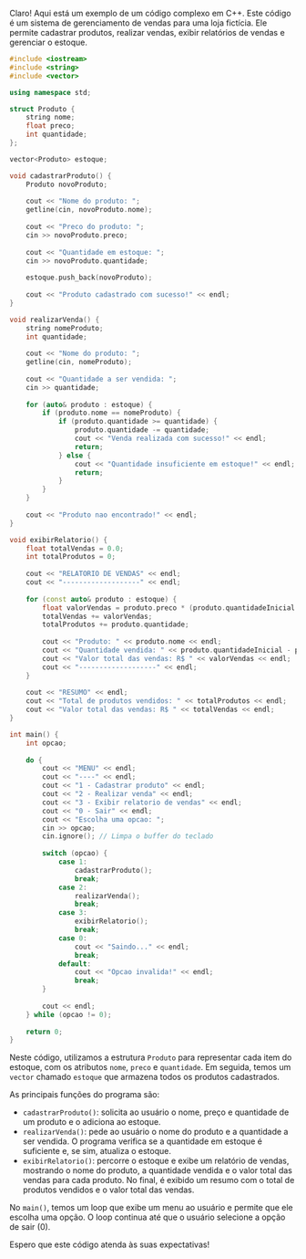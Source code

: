 Claro! Aqui está um exemplo de um código complexo em C++. Este código é um sistema de gerenciamento de vendas para uma loja fictícia. Ele permite cadastrar produtos, realizar vendas, exibir relatórios de vendas e gerenciar o estoque.

```cpp
#include <iostream>
#include <string>
#include <vector>

using namespace std;

struct Produto {
    string nome;
    float preco;
    int quantidade;
};

vector<Produto> estoque;

void cadastrarProduto() {
    Produto novoProduto;
    
    cout << "Nome do produto: ";
    getline(cin, novoProduto.nome);
    
    cout << "Preco do produto: ";
    cin >> novoProduto.preco;
    
    cout << "Quantidade em estoque: ";
    cin >> novoProduto.quantidade;
    
    estoque.push_back(novoProduto);
    
    cout << "Produto cadastrado com sucesso!" << endl;
}

void realizarVenda() {
    string nomeProduto;
    int quantidade;
    
    cout << "Nome do produto: ";
    getline(cin, nomeProduto);
    
    cout << "Quantidade a ser vendida: ";
    cin >> quantidade;
    
    for (auto& produto : estoque) {
        if (produto.nome == nomeProduto) {
            if (produto.quantidade >= quantidade) {
                produto.quantidade -= quantidade;
                cout << "Venda realizada com sucesso!" << endl;
                return;
            } else {
                cout << "Quantidade insuficiente em estoque!" << endl;
                return;
            }
        }
    }
    
    cout << "Produto nao encontrado!" << endl;
}

void exibirRelatorio() {
    float totalVendas = 0.0;
    int totalProdutos = 0;
    
    cout << "RELATORIO DE VENDAS" << endl;
    cout << "-------------------" << endl;
    
    for (const auto& produto : estoque) {
        float valorVendas = produto.preco * (produto.quantidadeInicial - produto.quantidade);
        totalVendas += valorVendas;
        totalProdutos += produto.quantidade;
        
        cout << "Produto: " << produto.nome << endl;
        cout << "Quantidade vendida: " << produto.quantidadeInicial - produto.quantidade << endl;
        cout << "Valor total das vendas: R$ " << valorVendas << endl;
        cout << "-------------------" << endl;
    }
    
    cout << "RESUMO" << endl;
    cout << "Total de produtos vendidos: " << totalProdutos << endl;
    cout << "Valor total das vendas: R$ " << totalVendas << endl;
}

int main() {
    int opcao;
    
    do {
        cout << "MENU" << endl;
        cout << "----" << endl;
        cout << "1 - Cadastrar produto" << endl;
        cout << "2 - Realizar venda" << endl;
        cout << "3 - Exibir relatorio de vendas" << endl;
        cout << "0 - Sair" << endl;
        cout << "Escolha uma opcao: ";
        cin >> opcao;
        cin.ignore(); // Limpa o buffer do teclado
        
        switch (opcao) {
            case 1:
                cadastrarProduto();
                break;
            case 2:
                realizarVenda();
                break;
            case 3:
                exibirRelatorio();
                break;
            case 0:
                cout << "Saindo..." << endl;
                break;
            default:
                cout << "Opcao invalida!" << endl;
                break;
        }
        
        cout << endl;
    } while (opcao != 0);
    
    return 0;
}
```

Neste código, utilizamos a estrutura `Produto` para representar cada item do estoque, com os atributos `nome`, `preco` e `quantidade`. Em seguida, temos um `vector` chamado `estoque` que armazena todos os produtos cadastrados.

As principais funções do programa são:
- `cadastrarProduto()`: solicita ao usuário o nome, preço e quantidade de um produto e o adiciona ao estoque.
- `realizarVenda()`: pede ao usuário o nome do produto e a quantidade a ser vendida. O programa verifica se a quantidade em estoque é suficiente e, se sim, atualiza o estoque.
- `exibirRelatorio()`: percorre o estoque e exibe um relatório de vendas, mostrando o nome do produto, a quantidade vendida e o valor total das vendas para cada produto. No final, é exibido um resumo com o total de produtos vendidos e o valor total das vendas.

No `main()`, temos um loop que exibe um menu ao usuário e permite que ele escolha uma opção. O loop continua até que o usuário selecione a opção de sair (0).

Espero que este código atenda às suas expectativas!
